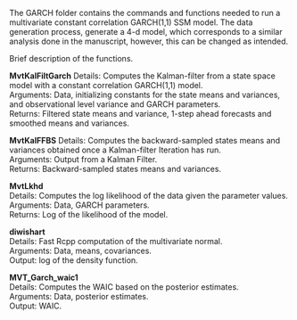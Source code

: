 The GARCH folder contains the commands and functions needed to run a multivariate constant correlation GARCH(1,1) SSM model. The data generation process, generate a 4-d model, which corresponds to a similar analysis done in the manuscript, however, this can be changed as intended.

Brief description of the functions.

**MvtKalFiltGarch**
Details: Computes the Kalman-filter from a state space model with a constant correlation GARCH(1,1) model. <br>
Arguments: Data, initializing constants for the state means and variances, and observational level variance and GARCH parameters. <br>
Returns: Filtered state means and variance, 1-step ahead forecasts and smoothed means and variances.  <br>

**MvtKalFFBS**
Details: Computes the backward-sampled states means and variances obtained once a Kalman-filter Iteration has run.  <br>
Arguments: Output from a Kalman Filter.  <br>
Returns: Backward-sampled states means and variances.  <br>

**MvtLkhd**  <br>
Details: Computes the log likelihood of the data given the parameter values.  <br>
Arguments: Data, GARCH parameters.  <br>
Returns: Log of the likelihood of the model.  <br>


**diwishart**  <br>
Details: Fast Rcpp computation of the multivariate normal.  <br>
Arguments: Data, means, covariances.  <br>
Output: log of the density function.  <br>

**MVT_Garch_waic1**  <br>
Details: Computes the WAIC based on the posterior estimates.  <br>
Arguments: Data, posterior estimates.  <br>
Output: WAIC.  <br>

